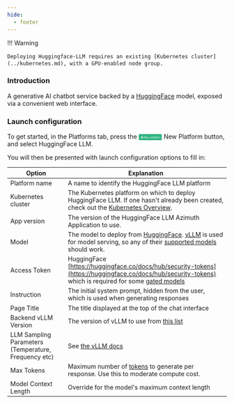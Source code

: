 ```yaml
---
hide:
  - footer
---
```

!!! Warning

    Deploying Huggingface-LLM requires an existing [Kubernetes cluster](../kubernetes.md), with a GPU-enabled node group.

### Introduction
A generative AI chatbot service backed by a [HuggingFace](https://huggingface.co/) model, exposed via a convenient web interface.

### Launch configuration

To get started, in the Platforms tab, press the <img loading="lazy" class="off-glb" src="../../../assets/images/new-platform-button.svg" style="height:1em; vertical-align:middle;"> New Platform button, and select HuggingFace LLM.

You will then be presented with launch configuration options to fill in:

|**Option**                                | **Explanation**|
|------------------------------------------|---------------------------|
|Platform name|A name to identify the HuggingFace LLM platform|
|Kubernetes cluster|The Kubernetes platform on which to deploy HuggingFace LLM. If one hasn't already been created, check out the [Kubernetes Overview](../kubernetes.md).|
|App version|The version of the HuggingFace LLM Azimuth Application to use.|
|Model|The model to deploy from [HuggingFace](https://huggingface.co/models). [vLLM](https://docs.vllm.ai/en/latest/index.html) is used for model serving, so any of their [supported models](https://docs.vllm.ai/en/latest/models/supported_models.html) should work.|
|Access Token|HuggingFace [https://huggingface.co/docs/hub/security-tokens](https://huggingface.co/docs/hub/security-tokens) which is required for some [gated models](https://huggingface.co/docs/hub/en/models-gated)|
|Instruction|The initial system prompt, hidden from the user, which is used when generating responses|
|Page Title|The title displayed at the top of the chat interface|
|Backend vLLM Version|The version of vLLM to use from [this list](https://github.com/vllm-project/vllm/tags)|
|LLM Sampling Parameters (Temperature, Frequency etc)| See [the vLLM docs](https://docs.vllm.ai/en/latest/api/vllm/index.html#vllm.SamplingParams)|
|Max Tokens|Maximum number of [tokens](https://platform.openai.com/tokenizer) to generate per response. Use this to moderate compute cost.|
|Model Context Length|Override for the model's maximum context length|